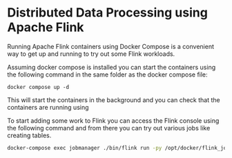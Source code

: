 # Distributed Data Processing using Apache Flink
Running Apache Flink containers using Docker Compose is a convenient way to get up and running to try out some Flink workloads.

Assuming docker compose is installed you can start the containers using the following command in the same folder as the docker compose file:

```
docker compose up -d
```

This will start the containers in the background and you can check that the containers are running using

To start adding some work to Flink you can access the Flink console using the following command and from there you can try out various jobs like creating tables.

```bash
docker-compose exec jobmanager ./bin/flink run -py /opt/docker/flink_job.py -d
```